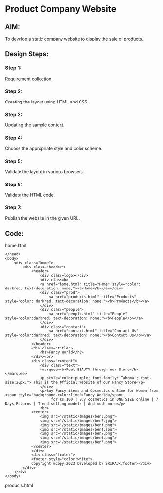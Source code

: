 # Product Company Website
## AIM:
To develop a static company website to display the sale of products.

## Design Steps:

### Step 1:
Requirement collection.

### Step 2:
Creating the layout using HTML and CSS.

### Step 3:
Updating the sample content.

### Step 4:
Choose the appropriate style and color scheme.

### Step 5:
Validate the layout in various browsers.

### Step 6:
Validate the HTML code.

### Step 7:
Publish the website in the given URL.

## Code:
home.html

<!DOCTYPE html>
<html lang="en">
    <head>
        <title>
            Home Page
        </title>
        <meta name="viewport" 
         content="width=device-width, initial-scale=1.0">
        <link rel="stylesheet" href="/static/css/styles.css">
    <style>
    .text{
        color:blueviolet;
        font-family:'Lucida Sans';
        font-size: 30px;
        text-align:center;
    }
    img{
        height: 150px;
        width: 150px;
        align-items:center;
    }
    </style>

    </head>
    <body>
        <div class="home">
            <div class="header">
                <header>
                    <div class=logo></div>
                    <div class=h>
                    <a href="home.html" title="Home" style="color: darkred; text-decoration: none;"><b>Home</b></a></div>
                    <div class="prod">
                        <a href="products.html" title="Products" style="color: darkred; text-decoration: none;"><b>Products</b></a>
                    </div>
                    <div class="people">
                        <a href="people.html" title="People" style="color:darkred; text-decoration: none;"><b>People</b></a>
                    </div>
                    <div class="contact">
                        <a href="contact.html" title="Contact Us" style="color:darkred; text-decoration: none;"><b>Contact Us</b></a>
                    </div>
                </header>
                <div class="title">
                    <h1>Fancy World</h1>
                </div><br>
                <div class="content">
                    <div class="text">
                    <marquee><b>Feel BEAUTY through our Store</b></marquee>
                    <p style="color:purple; font-family:'Tahoma'; font-size:20px;"> This is the Official Website of our Fancy Store</p>
                    </div>
                    <p>Buy Fancy items and Cosmetics online for Women from <span style="background-color:lime">Fancy World</span>
                         for Rs.100 | Buy cosmetics in ONE SIZE online | 7 Days Returns | Trend setting models | And much more</p>
                    <br>
                <center>
                    <img src="/static/images/ben1.png">
                    <img src="/static/images/ben2.jpg">
                    <img src="/static/images/ben3.png">
                    <img src="/static/images/ben4.jpg">
                    <img src="/static/images/ben5.png">
                    <img src="/static/images/ben6.png">
                    <img src="/static/images/ben7.png">
                </center>
                </div>
                <div class="footer">
                <footer style="color:white">
                Copyright &copy;2023 Developed by SRIRAJ</footer></div>
            </div>
        </div>
    </body>
</html>


products.html

<!DOCTYPE html>
<html lang="en">
    <head>
        <title>
            Products
        </title>
        <meta name="viewport" content="width=device-width, initial-scale=1.0">
        <link rel="stylesheet" href="/static/css/styles.css">
        <style>
        .home{
            height: 1555px;
            width: 85%;
            border: 12px solid red;
            padding-left:10px;
            padding-right:10px;
            margin-left: auto;
            margin-right:auto;
            background-color:cyan;
        }
        .text{
            color:blueviolet;
            font-family:'Lucida Sans';
            font-size: 30px;
            text-align:center;
        
        }
        .content{
            border:3px solid red;
            background-color: white;
            width:98%;
            height:1190px;
            padding:10px;
            margin-left:auto;
            margin-right:auto;
        }
        .ph1{
            background-image: url(/static/images/item1.png);
            background-size: 250px;
            background-position-x: center;
            background-repeat: no-repeat;
            border:1px solid black;
            height:200px;
            width:30%;
            position:relative;
            left: 50px;
        }
        .l1{
            color: gold;
            position:relative;
            right:380px;
            
            
        }
        .ph2{
            background-image: url(/static/images/item2.png);
            background-size: 250px;
            background-position-x: center;
            background-repeat: no-repeat;
            border:1px solid black;
            height:200px;
            width:30%;
            position:relative;
            left: 50px;
            
        }
        .l2{
            color: sandybrown;
            position:relative;
            right:380px;
        }
        .ph3{
            background-image: url(/static/images/item3.png);
            background-size: 250px;
            background-position-x: center;
            background-repeat: no-repeat;
            border:1px solid black;
            height:210px;
            width:30%;
            position:relative;
            left: 50px;
            
        }
        .l3{
            color: burlywood;
            position:relative;
            right:380px;
        }
        .ph4{
            background-image: url(/static/images/item4.png);
            background-position-x: center;
            border:1px solid black;
            height:200px;
            width:30%;
            position:relative;
            left: 700px;
            bottom:930px;
            background-size: 310px;
            background-repeat: no-repeat;
            
            
        }
        .l4{
            color: burlywood;
            position:relative;
            left:270px;
            bottom: 930px;
        }
    
        .ph5{
            background-image: url(/static/images/item5.png);
            background-position-x: center;
            border:1px solid black;
            height:200px;
            width:30%;
            position:relative;
            left: 700px;
            bottom:930px;
            background-size: 280px;
            background-repeat: no-repeat;
            
            
        }
        .l5{
            color: cadetblue;
            position:relative;
            left:270px;
            bottom: 930px;
        }

        .ph6{
            background-image: url(/static/images/item6.png);
            background-position-x: center;
            border:1px solid black;
            height:200px;
            width:30%;
            position:relative;
            left: 700px;
            bottom:930px;
            background-size: 280px;
            background-repeat: no-repeat;
            
            
        }
        .l6{
            color: crimson  ;
            position:relative;
            left:270px;
            bottom: 930px;
        }
        .bot{
            text-align:center;
            font-size:larger;
            color:magenta;

        }
        </style>
    </head>
    <body>
        <div class="home">
            <div class="header">
                <header>
                    <div class=logo></div>
                    <div class=h>
                    <a href="home.html" title="Home" style="color: darkred; text-decoration: none;"><b>Home</a></div>
                    <div class="prod">
                        <a href="products.html" title="Products" style="color: darkred; text-decoration: none;"><b>Products</b></a>
                    </div>
                    <div class="people">
                        <a href="people.html" title="People" style="color:darkred; text-decoration: none;"><b>People</b></a>
                    </div>
                    <div class="contact">
                        <a href="contact.html" title="Contact Us" style="color:darkred; text-decoration: none;"><b>Contact Us</b></a>
                    </div>
                </header>
                <div class="title">
                    <h1>Products</h1>
                </div><br>
                <div class="content">
                    <div class="text">
                    <p>These are the products that are available now</p>
                    </div>
                    <div class="ph1"></div>
                    <div class="l1"><p align="center"><b>Lipstick<br> Price: 1999.00</b><br><br><br><br></p></div>
                    <div class="ph2"></div>
                    <div class="l2"><p align="center"><b>Eyeliner<br> Price: 1899.00</b><br><br><br><br></p></div>
                    <div class="ph3"></div>
                    <div class="l3"><p align="center"><b>Compact Powder<br> Price: 1999.00</b><br<br><br><br></p></div>
                    <div class="ph4"></div>
                    <div class="l4"><p align="center"><b>Foundation<br> Price: 6999.00</b><br><br><br><br></p></div>
                    <div class="ph5"></div>
                    <div class="l5"><p align="center"><b>Make-up Brush<br> Price: 3999.00</b><br><br><br><br></p></div>
                    <div class="ph6"></div>
                    <div class="l6"><p align="center"><b>Primer<br> Price: 5999.00</b><br><br><br><br></p></div>
         
                </div>
                <div class="bot"><p>To Order Online: Call 90 80 70 2009</p></div>

                <div class="footer">
                <footer style="color:white">
                Copyright &copy;2023 Developed by SRIRAJ</footer></div>
            </div>
        </div>
    </body>
</html>


people.html

<!DOCTYPE html>
<html lang="en">
    <head>
        <title>
            People
        </title>
        <meta name="viewport" content="width=device-width, initial-scale=1.0">
        <link rel="stylesheet" href="/static/css/styles.css">
        <style>
        .home{
            height: 3000px;
            width: 85%;
            border: 12px solid red;
            padding-left:10px;
            padding-right:10px;
            margin-left: auto;
            margin-right:auto;
            background-color:cyan;
        }
        .text{
        color:blueviolet;
        font-family:'Lucida Sans';
        font-size: 30px;
        text-align:center;
        
        }
        .content{
            border:2px solid green;
            background-color:lime;
            width:98%;
            height:2690px;
            padding:10px;
            margin-left:auto;
            margin-right:auto;
        }
        .ceoph{
            background-image: url(/static/images/sri2.jpg);
            background-size: 250px;
            background-position-x: center;
            background-repeat: no-repeat;
            border:3px solid gold;
            height:300px;
            width:20%;
            position:relative;
            left: 0px;
            margin-left:auto;
            margin-right: auto;
        }
        .ceo{
            color: red;
            position:relative;
            text-align:center;
            
            
        }
        .manph1{
            background-image: url(/static/images/pon.jpeg);
            background-size: 250px;
            background-position-x: center;
            background-repeat: no-repeat;
            border:1px solid black;
            height:300px;
            width:20%;
            position:relative;
            margin-left:auto;
            margin-right:auto;            
        }
        .man1{
            color: red;
            position:relative;
            text-align:center;
            
        }
        .manph2{
            background-image: url(/static/images/santhosh1.jpg);
            background-size: 250px;
            background-position-x: center;
            background-repeat: no-repeat;
            border:1px solid black;
            height:300px;
            width:20%;
            position:relative;
            margin-left:auto;
            margin-right:auto;

            
        }
        .man2{
            color: red;
            position:relative;
            text-align:center;
        }
        
        .amph1{
            background-image: url(/static/images/udhaya.jpeg);
            background-size: 250px;
            background-position-x: center;
            background-repeat: no-repeat;
            border:1px solid black;
            height:300px;
            width:20%;
            position:relative;
            margin-left:auto;
            margin-right:auto;

            
        }
        .am1{
            color: red;
            position:relative;
            text-align:center;
        }

        .amph2{
            background-image: url(/static/images/sharan.jpg);
            background-size: 250px;
            background-position-x: center;
            background-repeat: no-repeat;
            border:1px solid black;
            height:220px;
            width:20%;
            position:relative;
            margin-left:auto;
            margin-right:auto;

            
        }
        .am2{
            color: red;
            position:relative;
            text-align:center;
        }
        .amph3{
            background-image: url(/static/images/sanjith.jpg);
            background-size: 250px;
            background-position-x: center;
            background-repeat: no-repeat;
            border:1px solid black;
            height:250px;
            width:20%;
            position:relative;
            margin-left:auto;
            margin-right:auto;

            
        }
        .am3{
            color: red;
            position:relative;
            text-align:center;
        }
        </style>
    </head>
    <body>
        <div class="home">
            <div class="header">
                <header>
                    <div class=logo></div>
                    <div class=h>
                    <a href="home.html" title="Home" style="color: darkred; text-decoration: none;"><b>Home</b></a></div>
                    <div class="prod">
                        <a href="products.html" title="Products" style="color: darkred; text-decoration: none;"><b>Products</b></a>
                    </div>
                    <div class="people">
                        <a href="people.html" title="People" style="color:darkred; text-decoration: none;"><b>People</b></a>
                    </div>
                    <div class="contact">
                        <a href="contact.html" title="Contact Us" style="color:darkred; text-decoration: none;"><b>Contact Us</b></a>
                    </div>
                </header>
                <div class="title">
                    <h1>People</h1>
                </div><br>
                <div class="content">
                    <div class="text">
                    <p>Board Members</p>
                    <h4><u>Chairman</u></h4>
                    </div>
                    <div class="ceoph"></div>
                    <div class="ceo"><p align="center"><b><h2>SRIRAJ</h2></b></div>
                    <br>
                    <div class="text">
                        <p><b><u>Head executives</u></b></p><br>
                    </div>
                    <div class="manph1"></div>
                    <div class="man1"><p align="center"><b><h2>PON NAGARAJAN</h2></b></p></div>
                    <div class="manph2"></div>
                    <div class="man2"><p><b><h2>SURENDAR</h2></b></p></div>
                    <br>
                    <div class="text"><p><b><u>Managers</u></b></p></div><br>
                    <div class="amph1"></div>
                    <div class="am1"><p align="center"><b><h2>UDHAYANIDHI</h2></b></p></div>
                    <div class="amph2"></div>
                    <div class="am2"><p align="center"><b><h2>SHARAN</h2></b></p></div>
                    <div class="amph3"></div>
                    <div class="am3"><p align="center"><b><h2>SANJITH</h2></b></p></div><br>
                    <div class="text">Thank you so much for your kind support!<br>Hope our products had made you more B-E-A-UTIFUL!</div>
                </div>
                <div class="footer">
                <footer style="color:white">
                Copyright &copy;2023 Developed by SRIRAJ</footer></div>
            </div>
        </div>
    </body>
</html>


contact.html

<!DOCTYPE html>
<html lang="en">
    <head>
        <title>
            Contact Us
        </title>
        <meta name="viewport" 
         content="width=device-width, initial-scale=1.0">
        <link rel="stylesheet" href="/static/css/styles.css">
    <style>
    .text{
        color:blueviolet;
        font-family:'Lucida Sans';
        font-size: 30px;
        text-align:center;
    }
    
    </style>

    </head>
    <body>
        <div class="home">
            <div class="header">
                <header>
                    <div class=logo></div>
                    <div class=h>
                    <a href="home.html" title="Home" style="color: darkred; text-decoration: none;"><b>Home</b></a></div>
                    <div class="prod">
                        <a href="products.html" title="Products" style="color: darkred; text-decoration: none;"><b>Products</b></a>
                    </div>
                    <div class="people">
                        <a href="people.html" title="People" style="color:darkred; text-decoration: none;"><b>People</b></a>
                    </div>
                    <div class="contact">
                        <a href="contact.html" title="Contact Us" style="color:darkred; text-decoration: none;"><b>Contact Us</b></a>
                    </div>
                </header>
                <div class="title">
                    <h1>Contact Us</h1>
                </div><br>
                <div class="content">
                    <div class="text">
                    <p><b>Here are the details about us
                    <h5>Do contact us for any need</h5></b></p>
                    
                    </div>
                    <b><h2>Contact Information:</h2></b>
                    <p><b>&emsp;&ensp;Address:</b>
                        poonamallee,thiruvallur dist,near poonamallee bus stand.
                    </p>
                    <ul>
                        <li><b>Landline:</b> 23456788</li>
                        <li><b>Mobile</b>: 96 00 83 56 88</li>
                        <li><b>Facebook</b>: fb/srifancyworld</li>
                        <li><b>Email Id:</b>srigurunathan005@gmail.com</li>
                    </ul>
                    <div style="text-align: center;color:violet;font-size:20px;"><b>Use our services and Beautify Yourself!</b></div>

                </div>
                <div class="footer">
                <footer style="color:white">
                Copyright &copy;2023 Developed by SRIRAJ</footer></div>
            </div>
        </div>
    </body>
</html>


styles.css

 .home{
            height: 700px;
            width: 85%;
            border: 12px solid red;
            padding-left:10px;
            padding-right:10px;
            margin-left: auto;
            margin-right:auto;
            background-color:cyan;
        }
        .content{
            border:1px solid whitesmoke;
            background-color: white;
            width:95%;
            height:1190px;
            padding:10px;
            margin-left:auto;
            margin-right:auto;
        }
        .header{
            height: 128px;
            width:100%;
            background-image: url(/static/images/header.jpg);
            background-size: cover;
            
        }
        .logo{
            height:18%;
            width: 10%;
            position:absolute;
            background-image: url(/static/images/icon.png);
            background-size:cover;
            
        }
        .prod{
            height:auto;
            width:auto;
            position:relative;
            bottom:10px;
            left:550px;
            border:4px solid transparent;
            text-align:center;
            display: inline;
            padding:15px;
            font-family:'Gill Sans MT';
            font-size: large;  
        }
        .prod:hover{
            background-color:red;
        }
        .people{
            height:auto;
            width:auto;
            position:relative;
            bottom:10px;
            left:700px;
            border:4px solid transparent;
            text-align:center;
            display: inline;
            padding:15px;
            font-family:'Gill Sans MT';
            font-size: large;  
        }
        .people:hover{
            background-color:red;
        }
        .contact{
            height:20px;
            width:10%;
            position:relative;
            bottom:45px;
            left:1000px;
            border:4px solid transparent;
            text-align:center;
            padding:15px;
            font-family:'Gill Sans MT';
            font-size: large;  
        }
        .contact:hover{
            background-color:red;
        }
                
        .h{
            height:20px;
            width:10%;
            position:relative;
            top:30px;
            left:200px;
            border:4px solid transparent;
            text-align:center;
            
            padding:15px;
            font-family:'Gill Sans MT';
            font-size: large;  
        }
        .h:hover{
            background-color:red;
            overflow:hidden;
        }
        .footer{
            border: 15px solid red;
            width:98%;
            height:10px;
            position:relative;
            bottom: 1px;
            background-color:red;
            text-align:center;

        }
        .title{
            border:2px solid pink;
            background-color:yellow;
            padding:1px;
            width:99.7%;
            height: 70px;
            text-align:center;
            font-family:'Impact';
            margin-left:auto;
            margin-right: auto;
            
        }
        .content{
            border:1px solid red;
            background-color: white;
            width:98%;
            height:400px;
            padding:10px;
            margin-left:auto;
            margin-right:auto;

        }

## Output:


## HTML Validator


## Result:
The program for designing company website for sale of products using HTML and CSS is completed successfully.
